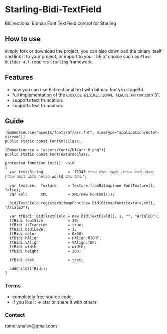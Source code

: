 # Starling-Bidi-TextField
Bidirectional Bitmap Font TextField control for Starling

## How to use
simply fork or download the project, you can also download the binary itself and link it
to your project, or import to your IDE of choice such as `Flash Builder 4.7`. requires `Starling` framework.

## Features
- now you can use Bidirectional text with bitmap fonts in stage3d.
- full implementation of the `UNICODE BIDIRECTIONAL ALGORITHM` revision 31.
- supports text truncation.
- supports text truncation.

## Guide

```
[Embed(source="assets/fonts/bf/arr.fnt", mimeType="application/octet-stream")]
public static const FontXml:Class;

[Embed(source = "assets/fonts/bf/arr_0.png")]
public static const FontTexture:Class;

protected function init(): void
{
  var text:String           = 'טקסט בשפה עברית. טקסט בשפה עברית 12345 טקסט בשפה אנגלית hello world שלום עולם';
  
  var texture:  Texture     = Texture.fromBitmap(new FontTexture(), false);
  var xml:      XML         = XML(new FontXml());
  
  BidiTextField.registerBitmapFont(new BidiBitmapFont(texture,xml), "ArialBD");
  
  var tfBidi: BidiTextField = new BidiTextField(1, 1, "", "ArialBD");
  tfBidi.fontSize           = 20;
  tfBidi.isTrancted         = true;
  tfBidi.bidiLevel          = 1;
  tfBidi.color              = 0x00;
  tfBidi.hAlign             = HAlign.RIGHT;
  tfBidi.vAlign             = VAlign.TOP;
  tfBidi.width              = width;
  tfBidi.height             = 200;

  tfBidi.text               = text;
  
  addChild(tfBidi);
}

```

### Terms
* completely free source code.
* if you like it -> star or share it with others

### Contact
[tomer.shalev@gmail.com](tomer.shalev@gmail.com)

